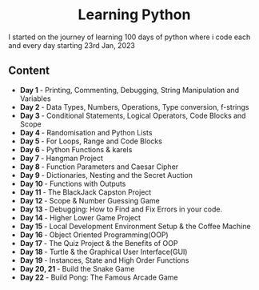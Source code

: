<h1 align="center">
  Learning Python
</h1>

I started on the journey of learning 100 days of python where i code each and every day starting 23rd Jan, 2023

## Content

- <b>Day 1 </b> - Printing, Commenting, Debugging, String Manipulation and Variables
- <b>Day 2 </b> - Data Types, Numbers, Operations, Type conversion, f-strings
- <b>Day 3 </b> - Conditional Statements, Logical Operators, Code Blocks and Scope
- <b>Day 4 </b> - Randomisation and Python Lists
- <b>Day 5 </b> - For Loops, Range and Code Blocks
- <b>Day 6 </b> - Python Functions & karels
- <b>Day 7 </b> - Hangman Project
- <b>Day 8 </b> - Function Parameters and Caesar Cipher
- <b>Day 9 </b> - Dictionaries, Nesting and the Secret Auction
- <b>Day 10 </b> - Functions with Outputs
- <b>Day 11 </b> - The BlackJack Capston Project
- <b>Day 12 </b> - Scope & Number Guessing Game
- <b>Day 13 </b> - Debugging: How to Find and Fix Errors in your code.
- <b>Day 14 </b> - Higher Lower Game Project
- <b>Day 15 </b> - Local Development Environment Setup & the Coffee Machine
- <b>Day 16 </b> - Object Oriented Programming(OOP)
- <b>Day 17 </b> - The Quiz Project & the Benefits of OOP
- <b>Day 18 </b> - Turtle & the Graphical User Interface(GUI)
- <b>Day 19 </b> - Instances, State and High Order Functions
- <b>Day 20, 21 </b> - Build the Snake Game
- <b>Day 22 </b> - Build Pong: The Famous Arcade Game